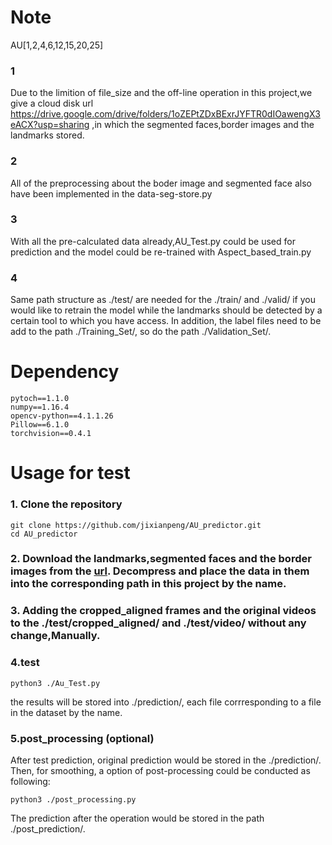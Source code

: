 # Note
AU[1,2,4,6,12,15,20,25]

### 1
Due to the limition of file_size  and the off-line operation in this project,we give a cloud disk url https://drive.google.com/drive/folders/1oZEPtZDxBExrJYFTR0dIOawengX3eACX?usp=sharing ,in which the segmented faces,border images and the landmarks stored.

### 2
All of the preprocessing about the boder image and segmented face also have been implemented in the data-seg-store.py

### 3
With all the pre-calculated data already,AU_Test.py could be used for prediction and the model could be re-trained with Aspect_based_train.py 
### 4
Same path structure as ./test/ are needed for the ./train/ and ./valid/ if you would like to retrain the model while the landmarks should be detected by a certain tool to which you have access. In addition, the label files need to be add to the path ./Training_Set/, so do the path ./Validation_Set/. 

# Dependency
    pytoch==1.1.0
    numpy==1.16.4
    opencv-python==4.1.1.26
    Pillow==6.1.0
    torchvision==0.4.1

# Usage for test
### 1. Clone the repository
    git clone https://github.com/jixianpeng/AU_predictor.git 
    cd AU_predictor
### 2. Download the landmarks,segmented faces and the border images from the [url](https://drive.google.com/drive/folders/1oZEPtZDxBExrJYFTR0dIOawengX3eACX?usp=sharing). Decompress and place the data in them into the corresponding path in this project by the name.
### 3. Adding the cropped_aligned frames and the original videos to the ./test/cropped_aligned/ and ./test/video/ without any change,Manually.
### 4.test
    python3 ./Au_Test.py
    
the results will be stored into ./prediction/, each file corrresponding to a file in the dataset by the name.
### 5.post_processing (optional)
After test prediction, original prediction would be stored in the ./prediction/. Then, for smoothing, a option of post-processing could be conducted as following:
 
 
    python3 ./post_processing.py
The prediction after the operation would be stored in the path ./post_prediction/.

